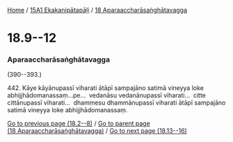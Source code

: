 
[Home](/) / [15A1 Ekakanipātapāḷi](../../15A1.md) / [18 Aparaaccharāsaṅghātavagga](../18.md)

# 18.9--12

### Aparaaccharāsaṅghātavagga

(390--393.)

442\. Kāye kāyānupassī viharati ātāpī sampajāno satimā vineyya loke abhijjhādomanassaṃ…pe…  vedanāsu vedanānupassī viharati…  citte cittānupassī viharati…  dhammesu dhammānupassī viharati ātāpī sampajāno satimā vineyya loke abhijjhādomanassaṃ.

[Go to previous page (18.2--8)](18.2--8.md) / [Go to parent page (18 Aparaaccharāsaṅghātavagga)](../18.md) / [Go to next page (18.13--16)](18.13--16.md)


